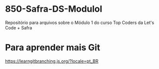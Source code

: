 # 850-Safra-DS-ModuloI
Repositório para arquivos sobre o Módulo 1 do curso Top Coders da Let's Code + Safra

# Para aprender mais Git
https://learngitbranching.js.org/?locale=pt_BR
